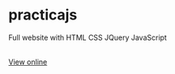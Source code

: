 # practicajs
Full website with HTML CSS JQuery JavaScript

<br>
<a href="https://yerikagilprojects2.netlify.com">View online</a>
